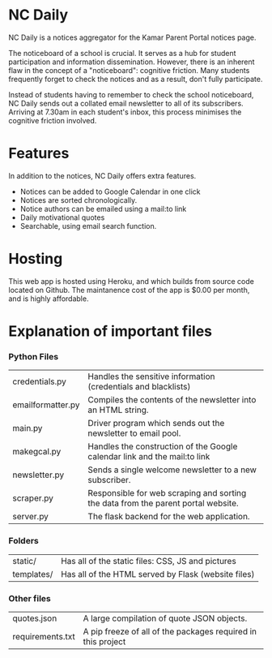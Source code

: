 # NC Daily
NC Daily is a notices aggregator for the Kamar Parent Portal notices page.

The noticeboard of a school is crucial. It serves as a hub for student participation and information dissemination.  However, there is an inherent flaw in the concept of a "noticeboard": cognitive friction. Many students frequently forget to check the notices and as a result, don't fully participate.


Instead of students having to remember to check the school noticeboard, NC Daily sends out a collated email newsletter to all of its subscribers. Arriving at 7.30am in each student's inbox, this process minimises the cognitive friction involved.

# Features
In addition to the notices, NC Daily offers extra features.
* Notices can be added to Google Calendar in one click
* Notices are sorted chronologically.
* Notice authors can be emailed using a mail:to link
* Daily motivational quotes
* Searchable, using email search function.

# Hosting
This web app is hosted using Heroku, and which builds from source code located on Github. The maintanence cost of the app is $0.00 per month, and is highly affordable.


# Explanation of important files

### Python Files
<table>
    <tr>
        <td>credentials.py</td>
        <td>Handles the sensitive information (credentials and blacklists)</td>
    </tr>
    <tr>
        <td>emailformatter.py</td>
        <td>Compiles the contents of the newsletter into an HTML string.</td>
    </tr>
    <tr>
        <td>main.py</td>
        <td>Driver program which sends out the newsletter to email pool.</td>
    </tr>
     <tr>
        <td>makegcal.py</td>
        <td>Handles the construction of the Google calendar link and the mail:to link</td>
    </tr>
    <tr>
        <td>newsletter.py</td>
        <td>Sends a single welcome newsletter to a new subscriber.</td>
    </tr>
    <tr>
        <td>scraper.py</td>
        <td>Responsible for web scraping and sorting the data from the parent portal website.</td>
    </tr>
    <tr>
        <td>server.py</td>
        <td>The flask backend for the web application.</td>
    </tr>
</table>
   
### Folders
<table>
    <tr>
        <td>static/</td>
        <td>Has all of the static files: CSS, JS and pictures</td>
    </tr>
    <tr>
        <td>templates/</td>
        <td>Has all of the HTML served by Flask (website files)</td>
    </tr>
</table>

### Other files
<table>
    <tr>
        <td>quotes.json</td>
        <td>A large compilation of quote JSON objects.</td>
    </tr>
    <tr>
        <td>requirements.txt</td>
        <td>A pip freeze of all of the packages required in this project</td>
    </tr>
</table>



